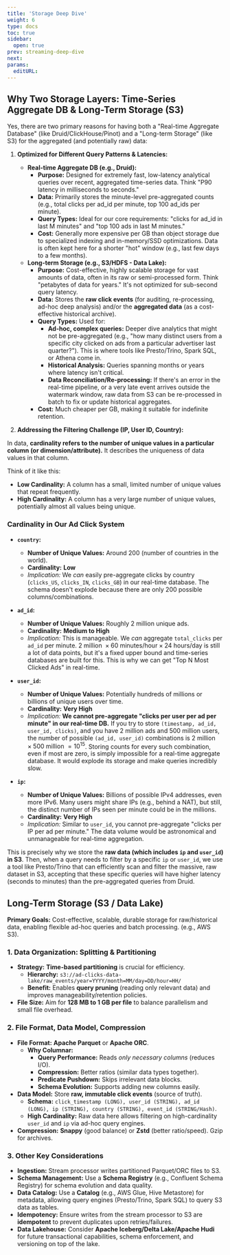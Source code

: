 ```yaml
---
title: 'Storage Deep Dive'
weight: 6
type: docs
toc: true
sidebar:
  open: true
prev: streaming-deep-dive
next:
params:
  editURL: 
---
```


## Why Two Storage Layers: Time-Series Aggregate DB & Long-Term Storage (S3)

Yes, there are two primary reasons for having both a "Real-time Aggregate Database" (like Druid/ClickHouse/Pinot) and a "Long-term Storage" (like S3) for the aggregated (and potentially raw) data:

1.  **Optimized for Different Query Patterns & Latencies:**
    * **Real-time Aggregate DB (e.g., Druid):**
        * **Purpose:** Designed for extremely fast, low-latency analytical queries over recent, aggregated time-series data. Think "P90 latency in milliseconds to seconds."
        * **Data:** Primarily stores the minute-level pre-aggregated counts (e.g., total clicks per ad_id per minute, top 100 ad_ids per minute).
        * **Query Types:** Ideal for our core requirements: "clicks for ad_id in last M minutes" and "top 100 ads in last M minutes."
        * **Cost:** Generally more expensive per GB than object storage due to specialized indexing and in-memory/SSD optimizations. Data is often kept here for a shorter "hot" window (e.g., last few days to a few months).
    * **Long-term Storage (e.g., S3/HDFS - Data Lake):**
        * **Purpose:** Cost-effective, highly scalable storage for vast amounts of data, often in its raw or semi-processed form. Think "petabytes of data for years." It's not optimized for sub-second query latency.
        * **Data:** Stores the **raw click events** (for auditing, re-processing, ad-hoc deep analysis) and/or the **aggregated data** (as a cost-effective historical archive).
        * **Query Types:** Used for:
            * **Ad-hoc, complex queries:** Deeper dive analytics that might not be pre-aggregated (e.g., "how many distinct users from a specific city clicked on ads from a particular advertiser last quarter?"). This is where tools like Presto/Trino, Spark SQL, or Athena come in.
            * **Historical Analysis:** Queries spanning months or years where latency isn't critical.
            * **Data Reconciliation/Re-processing:** If there's an error in the real-time pipeline, or a very late event arrives outside the watermark window, raw data from S3 can be re-processed in batch to fix or update historical aggregates.
        * **Cost:** Much cheaper per GB, making it suitable for indefinite retention.

2.  **Addressing the Filtering Challenge (IP, User ID, Country):**

In data, **cardinality refers to the number of unique values in a particular column (or dimension/attribute).** It describes the uniqueness of data values in that column.

Think of it like this:

* **Low Cardinality:** A column has a small, limited number of unique values that repeat frequently.
* **High Cardinality:** A column has a very large number of unique values, potentially almost all values being unique.


### Cardinality in Our Ad Click System

* **`country`:**
    * **Number of Unique Values:** Around 200 (number of countries in the world).
    * **Cardinality:** **Low**
    * *Implication:* We *can* easily pre-aggregate clicks by country (`clicks_US`, `clicks_IN`, `clicks_GB`) in our real-time database. The schema doesn't explode because there are only 200 possible columns/combinations.

* **`ad_id`:**
    * **Number of Unique Values:** Roughly 2 million unique ads.
    * **Cardinality:** **Medium to High**
    * *Implication:* This is manageable. We *can* aggregate `total_clicks` per `ad_id` per minute. $2 \text{ million } \times 60 \text{ minutes/hour} \times 24 \text{ hours/day}$ is still a lot of data points, but it's a fixed upper bound and time-series databases are built for this. This is why we can get "Top N Most Clicked Ads" in real-time.

* **`user_id`:**
    * **Number of Unique Values:** Potentially hundreds of millions or billions of unique users over time.
    * **Cardinality:** **Very High**
    * *Implication:* **We cannot pre-aggregate "clicks per user per ad per minute" in our real-time DB.** If you try to store `(timestamp, ad_id, user_id, clicks)`, and you have 2 million ads and 500 million users, the number of possible `(ad_id, user_id)` combinations is $2 \text{ million } \times 500 \text{ million } = 10^{15}$. Storing counts for every such combination, even if most are zero, is simply impossible for a real-time aggregate database. It would explode its storage and make queries incredibly slow.

* **`ip`:**
    * **Number of Unique Values:** Billions of possible IPv4 addresses, even more IPv6. Many users might share IPs (e.g., behind a NAT), but still, the distinct number of IPs seen per minute could be in the millions.
    * **Cardinality:** **Very High**
    * *Implication:* Similar to `user_id`, you cannot pre-aggregate "clicks per IP per ad per minute." The data volume would be astronomical and unmanageable for real-time aggregation.


This is precisely why we store the **raw data (which includes `ip` and `user_id`) in S3**. Then, when a query needs to filter by a specific `ip` or `user_id`, we use a tool like Presto/Trino that can efficiently scan and filter the massive, raw dataset in S3, accepting that these specific queries will have higher latency (seconds to minutes) than the pre-aggregated queries from Druid.


## Long-Term Storage (S3 / Data Lake)

**Primary Goals:** Cost-effective, scalable, durable storage for raw/historical data, enabling flexible ad-hoc queries and batch processing. (e.g., AWS S3).

### 1. Data Organization: Splitting & Partitioning

* **Strategy:** **Time-based partitioning** is crucial for efficiency.
    * **Hierarchy:** `s3://ad-clicks-data-lake/raw_events/year=YYYY/month=MM/day=DD/hour=HH/`
    * **Benefit:** Enables **query pruning** (reading only relevant data) and improves manageability/retention policies.
* **File Size:** Aim for **128 MB to 1 GB per file** to balance parallelism and small file overhead.

### 2. File Format, Data Model, Compression

* **File Format:** **Apache Parquet** or **Apache ORC**.
    * **Why Columnar:**
        * **Query Performance:** Reads *only necessary columns* (reduces I/O).
        * **Compression:** Better ratios (similar data types together).
        * **Predicate Pushdown:** Skips irrelevant data blocks.
        * **Schema Evolution:** Supports adding new columns easily.
* **Data Model:** Store **raw, immutable click events** (source of truth).
    * **Schema:** `click_timestamp (LONG), user_id (STRING), ad_id (LONG), ip (STRING), country (STRING), event_id (STRING/Hash)`.
    * **High Cardinality:** Raw data here allows filtering on high-cardinality `user_id` and `ip` via ad-hoc query engines.
* **Compression:** **Snappy** (good balance) or **Zstd** (better ratio/speed). Gzip for archives.

### 3. Other Key Considerations

* **Ingestion:** Stream processor writes partitioned Parquet/ORC files to S3.
* **Schema Management:** Use a **Schema Registry** (e.g., Confluent Schema Registry) for schema evolution and data quality.
* **Data Catalog:** Use a **Catalog** (e.g., AWS Glue, Hive Metastore) for metadata, allowing query engines (Presto/Trino, Spark SQL) to query S3 data as tables.
* **Idempotency:** Ensure writes from the stream processor to S3 are **idempotent** to prevent duplicates upon retries/failures.
* **Data Lakehouse:** Consider **Apache Iceberg/Delta Lake/Apache Hudi** for future transactional capabilities, schema enforcement, and versioning on top of the lake.